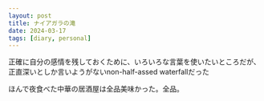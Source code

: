 ```yaml
---
layout: post
title: ナイアガラの滝
date: 2024-03-17
tags: [diary, personal]
---
```


正確に自分の感情を残しておくために、いろいろな言葉を使いたいところだが、正直深いとしか言いようがないnon-half-assed waterfallだった

ほんで夜食べた中華の居酒屋は全品美味かった。全品。
